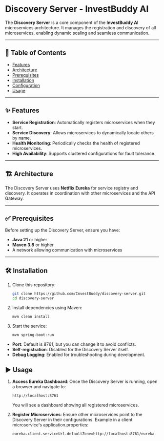 # Discovery Server - InvestBuddy AI

The **Discovery Server** is a core component of the **InvestBuddy AI** microservices architecture. It manages the registration and discovery of all microservices, enabling dynamic scaling and seamless communication.

---

## 📜 Table of Contents

- [Features](#-features)
- [Architecture](#-architecture)
- [Prerequisites](#-prerequisites)
- [Installation](#-installation)
- [Configuration](#-configuration)
- [Usage](#-usage)
---

## ✨ Features

- **Service Registration**: Automatically registers microservices when they start.
- **Service Discovery**: Allows microservices to dynamically locate others by name.
- **Health Monitoring**: Periodically checks the health of registered microservices.
- **High Availability**: Supports clustered configurations for fault tolerance.

---

## 🏗️ Architecture

The Discovery Server uses **Netflix Eureka** for service registry and discovery. It operates in coordination with other microservices and the API Gateway.

---

## ✅ Prerequisites

Before setting up the Discovery Server, ensure you have:

- **Java 21** or higher
- **Maven 3.8** or higher
- A network allowing communication with microservices

---

## 🛠️ Installation

1. Clone this repository:

   ```bash
   git clone https://github.com/InvestBuddy/discovery-server.git
   cd discovery-server

2. Install dependencies using Maven:

    ```bash
   mvn clean install

3. Start the service:

    ```bash
   mvn spring-boot:run

* **Port**: Default is 8761, but you can change it to avoid conflicts.
* **Self-registration**: Disabled for the Discovery Server itself.
* **Debug Logging**: Enabled for troubleshooting during development.

## ▶️ Usage

1. **Access Eureka Dashboard**: Once the Discovery Server is running, open a browser and navigate to:

    ```bash
   http://localhost:8761
    ````
   You will see a dashboard showing all registered microservices.

2. **Register Microservices**: Ensure other microservices point to the Discovery Server in their configurations. Example in a client microservice's application.properties:

    ```bash
    eureka.client.serviceUrl.defaultZone=http://localhost:8761/eureka
